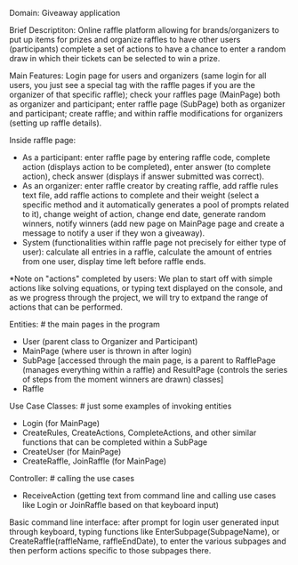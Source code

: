 Domain: Giveaway application

Brief Descriptiton:
Online raffle platform allowing for brands/organizers to put up items for prizes and organize raffles to have other users (participants) complete a set of actions to have a chance to enter a random draw in which their tickets can be selected to win a prize.

Main Features: Login page for users and organizers (same login for all users, you just see a special tag with the raffle pages if you are the organizer of that specific raffle); check your raffles page (MainPage) both as organizer and participant; enter raffle page (SubPage) both as organizer and participant; create raffle; and within raffle modifications for organizers (setting up raffle details).

Inside raffle page: 

- As a participant: enter raffle page by entering raffle code, complete action (displays action to be completed), enter answer (to complete action), check answer (displays if answer submitted was correct).
- As an organizer: enter raffle creator by creating raffle, add raffle rules text file, add raffle actions to complete and their weight (select a specific method and it automatically generates a pool of prompts related to it), change weight of action, change end date, generate random winners, notify winners (add new page on MainPage page and create a message to notify a user if they won a giveaway).
- System (functionalities within raffle page not precisely for either type of user): calculate all entries in a raffle, calculate the amount of entries from one user, display time left before raffle ends.

*Note on "actions" completed by users: We plan to start off with simple actions like solving equations, or typing text displayed on the console, and as we progress through the project, we will try to extpand the range of actions that can be performed.

Entities: 	# the main pages in the program
- User (parent class to Organizer and Participant)
- MainPage (where user is thrown in after login)
- SubPage [accessed through the main page, is a parent to RafflePage (manages everything within a raffle) and ResultPage (controls the series of steps from the moment winners are drawn) classes]
- Raffle

Use Case Classes: 	# just some examples of invoking entities
- Login (for MainPage)
- CreateRules, CreateActions, CompleteActions, and other similar functions that can be completed within a SubPage
- CreateUser (for MainPage)
- CreateRaffle, JoinRaffle (for MainPage)

Controller: 	# calling the use cases
- ReceiveAction (getting text from command line and calling use cases like Login or JoinRaffle based on that keyboard input)

Basic command line interface: after prompt for login user generated input through keyboard, typing functions like EnterSubpage(SubpageName), or CreateRaffle(raffleName, raffleEndDate), to enter the various subpages and then perform actions specific to those subpages there.
